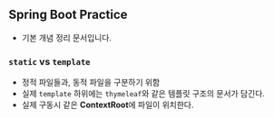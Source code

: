 ## Spring Boot Practice
- 기본 개념 정리 문서입니다.

### `static` vs `template`
- 정적 파일들과, 동적 파일을 구분하기 위함
- 실제 `template` 하위에는 `thymeleaf`와 같은 템플릿 구조의 문서가 담긴다.
- 실제 구동시 같은 **ContextRoot**에 파일이 위치한다.